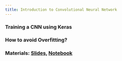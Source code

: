 ```yaml
---
title: Introduction to Convolutional Neural Network
---
```


### Training a CNN using Keras

### How to avoid Overfitting?

### Materials: [Slides](_exercise/exercise2/TNM112_24NOV.pptx), [Notebook](_exercise/exercise2/Lesson_24_Nov.ipynb)
